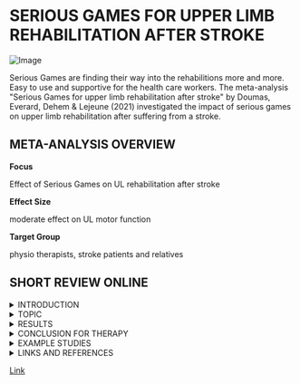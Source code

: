 # SERIOUS GAMES FOR UPPER LIMB REHABILITATION AFTER STROKE

![Image](https://cdn.pixabay.com/photo/2015/10/27/16/07/canvas-1009232_1280.jpg)

Serious Games are finding their way into the rehabilitions more and more. Easy to use and supportive for the health care workers. 
The meta-analysis "Serious Games for upper limb rehabilitation after stroke" by Doumas, Everard, Dehem & Lejeune (2021) 
investigated the impact of serious games on upper limb rehabilitation after suffering from a stroke. 


##  META-ANALYSIS OVERVIEW

**Focus** 

Effect of Serious Games on UL rehabilitation after stroke

**Effect Size**

moderate effect on UL motor function

**Target Group**

physio therapists, stroke patients and relatives


## SHORT REVIEW ONLINE
<details><summary>INTRODUCTION</summary>
<p>

 people are having a stroke in the age of. normally they get treated with...

</p>
 
</details>
<details><summary>TOPIC</summary>
<p>

In this meta-analysis the authors tried to find out if people who had a stroke are having better results in rehabilitioin with the help of serious games. 

</p>
</details>

<details><summary>RESULTS</summary>
<p>

 people are having a stroke in the age of. normally they get treated with...

</p>
 
</details>

<details><summary>CONCLUSION FOR THERAPY</summary>
<p>

 people are having a stroke in the age of. normally they get treated with...

</p>
 
</details>

<details><summary>EXAMPLE STUDIES</summary>
<p>

 people are having a stroke in the age of. normally they get treated with...

</p>
 
</details>

<details><summary>LINKS AND REFERENCES</summary>
<p>

 ###REFERENCES
 

</p>
 
</details>



[Link](url)
